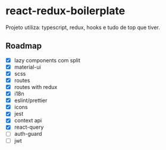 # react-redux-boilerplate

Projeto utiliza: typescript, redux, hooks e tudo de top que tiver.

## Roadmap

- [x] lazy components com split
- [x] material-ui
- [x] scss
- [x] routes
- [x] routes with redux
- [x] i18n
- [x] eslint/prettier
- [x] icons
- [x] jest
- [x] context api
- [x] react-query
- [ ] auth-guard
- [ ] jwt
